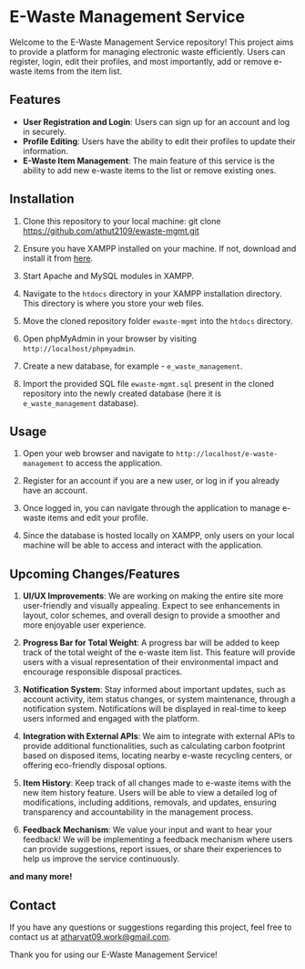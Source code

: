 
# E-Waste Management Service

Welcome to the E-Waste Management Service repository! This project aims to provide a platform for managing electronic waste efficiently. Users can register, login, edit their profiles, and most importantly, add or remove e-waste items from the item list.

## Features

- **User Registration and Login**: Users can sign up for an account and log in securely.
- **Profile Editing**: Users have the ability to edit their profiles to update their information.
- **E-Waste Item Management**: The main feature of this service is the ability to add new e-waste items to the list or remove existing ones.

## Installation

1. Clone this repository to your local machine:
git clone https://github.com/athut2109/ewaste-mgmt.git


2. Ensure you have XAMPP installed on your machine. If not, download and install it from [here](https://www.apachefriends.org/index.html).

3. Start Apache and MySQL modules in XAMPP.

4. Navigate to the `htdocs` directory in your XAMPP installation directory. This directory is where you store your web files.

5. Move the cloned repository folder `ewaste-mgmt` into the `htdocs` directory.

6. Open phpMyAdmin in your browser by visiting `http://localhost/phpmyadmin`.

7. Create a new database, for example - `e_waste_management`.

8. Import the provided SQL file `ewaste-mgmt.sql` present in the cloned repository into the newly created database (here it is `e_waste_management` database).

## Usage

1. Open your web browser and navigate to `http://localhost/e-waste-management` to access the application.

2. Register for an account if you are a new user, or log in if you already have an account.

3. Once logged in, you can navigate through the application to manage e-waste items and edit your profile.

4. Since the database is hosted locally on XAMPP, only users on your local machine will be able to access and interact with the application.

## Upcoming Changes/Features

1. **UI/UX Improvements**: We are working on making the entire site more user-friendly and visually appealing. Expect to see enhancements in layout, color schemes, and overall design to provide a smoother and more enjoyable user experience.

2. **Progress Bar for Total Weight**: A progress bar will be added to keep track of the total weight of the e-waste item list. This feature will provide users with a visual representation of their environmental impact and encourage responsible disposal practices.

3. **Notification System**: Stay informed about important updates, such as account activity, item status changes, or system maintenance, through a notification system. Notifications will be displayed in real-time to keep users informed and engaged with the platform.

4. **Integration with External APIs**: We aim to integrate with external APIs to provide additional functionalities, such as calculating carbon footprint based on disposed items, locating nearby e-waste recycling centers, or offering eco-friendly disposal options.

5. **Item History**: Keep track of all changes made to e-waste items with the new item history feature. Users will be able to view a detailed log of modifications, including additions, removals, and updates, ensuring transparency and accountability in the management process.

6. **Feedback Mechanism**: We value your input and want to hear your feedback! We will be implementing a feedback mechanism where users can provide suggestions, report issues, or share their experiences to help us improve the service continuously.

**and many more!**

## Contact

If you have any questions or suggestions regarding this project, feel free to contact us at [atharvat09.work@gmail.com](mailto:atharvat09.work@gmail.com).

Thank you for using our E-Waste Management Service!
